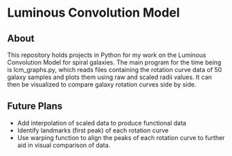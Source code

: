 # Luminous Convolution Model

About
-----
This repository holds projects in Python for my work on the Luminous Convolution Model for spiral galaxies. The main program for the time being is lcm_graphs.py, which reads files containing the rotation curve data of 50 galaxy samples and plots them using raw and scaled radii values. It can then be visualized to compare galaxy rotation curves side by side.

Future Plans
-----
* Add interpolation of scaled data to produce functional data
* Identify landmarks (first peak) of each rotation curve
* Use warping function to align the peaks of each rotation curve to further aid in visual comparison of data.
